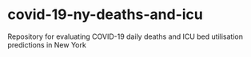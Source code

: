 # covid-19-ny-deaths-and-icu
Repository for evaluating COVID-19 daily deaths and ICU bed utilisation predictions in New York
